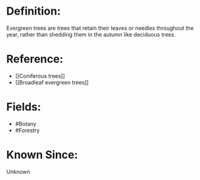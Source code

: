 

# Definition:
Evergreen trees are trees that retain their leaves or needles throughout the year, rather than shedding them in the autumn like deciduous trees.

# Reference:
- [[Coniferous trees]]
- [[Broadleaf evergreen trees]]

# Fields: 
- #Botany
- #Forestry

# Known Since:
Unknown

